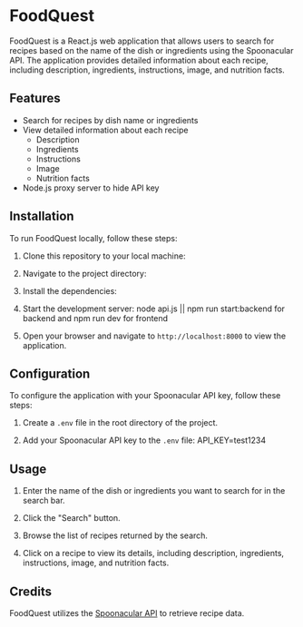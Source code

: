 # FoodQuest

FoodQuest is a React.js web application that allows users to search for recipes based on the name of the dish or ingredients using the Spoonacular API. The application provides detailed information about each recipe, including description, ingredients, instructions, image, and nutrition facts.

## Features

- Search for recipes by dish name or ingredients
- View detailed information about each recipe
  - Description
  - Ingredients
  - Instructions
  - Image
  - Nutrition facts
- Node.js proxy server to hide API key

## Installation

To run FoodQuest locally, follow these steps:

1. Clone this repository to your local machine:

2. Navigate to the project directory:

3. Install the dependencies:

4. Start the development server: node api.js || npm run start:backend for backend and npm run dev for frontend

5. Open your browser and navigate to `http://localhost:8000` to view the application.

## Configuration

To configure the application with your Spoonacular API key, follow these steps:

1. Create a `.env` file in the root directory of the project.

2. Add your Spoonacular API key to the `.env` file: API_KEY=test1234

## Usage

1. Enter the name of the dish or ingredients you want to search for in the search bar.

2. Click the "Search" button.

3. Browse the list of recipes returned by the search.

4. Click on a recipe to view its details, including description, ingredients, instructions, image, and nutrition facts.

## Credits

FoodQuest utilizes the [Spoonacular API](https://spoonacular.com/food-api) to retrieve recipe data.

